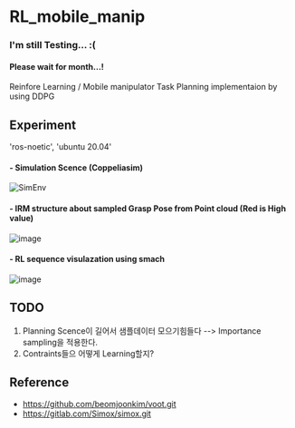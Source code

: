 # RL_mobile_manip

### I'm still Testing...  :(          
#### Please wait for month...!
Reinfore Learning / Mobile manipulator Task Planning implementaion  by using DDPG

## Experiment 
'ros-noetic', 'ubuntu 20.04'

#### - Simulation Scence (Coppeliasim)
![SimEnv](https://user-images.githubusercontent.com/49723556/151513552-4a18bd52-326e-4349-b107-844899f97b59.png)

#### - IRM structure about sampled Grasp Pose from Point cloud (Red is High value)
![image](https://user-images.githubusercontent.com/49723556/151492932-8656a287-cd8e-49da-adbd-e60db22570e8.png)

#### - RL sequence visulazation using smach
![image](https://user-images.githubusercontent.com/49723556/152644945-2308bda1-6664-4fd2-9692-59a77cfc3e94.png)

## TODO

1. Planning Scence이 길어서 샘플데이터 모으기힘들다 --> Importance sampling을 적용한다.
2. Contraints들으 어떻게 Learning할지?

## Reference

- https://github.com/beomjoonkim/voot.git
- https://gitlab.com/Simox/simox.git

